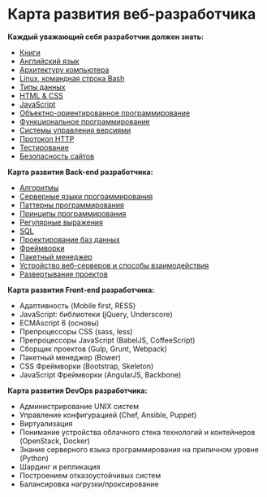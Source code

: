 # Карта развития веб-разработчика

**Каждый уважающий себя разработчик должен знать:**
- [Книги](sections/books.md)
- [Английский язык](sections/english.md)
- [Архитектуру компьютера](sections/architecture.md)
- [Linux, командная строка Bash](sections/linux.md)
- [Типы данных](sections/data_types.md)
- [HTML & CSS](sections/html-css.md)
- [JavaScript](sections/javascript.md)
- [Объектно-ориентированное программирование](sections/oop.md)
- [Функциональное программирование](sections/functional_programming.md)
- [Системы управления версиями](sections/vcs.md)
- [Протокол HTTP](sections/http.md)
- [Тестирование](sections/test.md)
- [Безопасность сайтов](sections/security.md)

**Карта развития Back-end разработчика:**
- [Алгоритмы](sections/algorithms.md)
- [Серверные языки программирования](sections/server-side.md)
- [Паттерны программирования](sections/patterns.md)
- [Принципы программирования](sections/principles.md)
- [Регулярные выражения](sections/regular-expressions.md)
- [SQL](sections/sql.md)
- [Проектирование баз данных](sections/design_database.md)
- [Фреймворки](sections/frameworks.md)
- [Пакетный менеджер](sections/dependency-manager.md)
- [Устройство веб-серверов и способы взаимодействия](sections/webserver.md)
- [Развертывание проектов](sections/deploy.md)

**Карта развития Front-end разработчика:**
- Адаптивность (Mobile first, RESS)
- JavaScript: библиотеки (jQuery, Underscore)
- ECMAscript 6 (основы)
- Препроцессоры CSS (sass, less)
- Препроцессоры JavaScript (BabelJS, CoffeeScript)
- Сборщик проектов (Gulp, Grunt, Webpack)
- Пакетный менеджер (Bower)
- CSS Фреймворки (Bootstrap, Skeleton)
- JavaScript Фреймворки (AngularJS, Backbone)

**Карта развития DevOps разработчика:**
- Администрирование UNIX систем
- Управление конфигурацией (Chef, Ansible, Puppet)
- Виртуализация
- Понимание устройства облачного стека технологий и контейнеров (OpenStack, Docker)
- Знание серверного языка программирования на приличном уровне (Python)
- Шардинг и репликация
- Построением отказоустойчивых систем
- Балансировка нагрузки/проксирование
